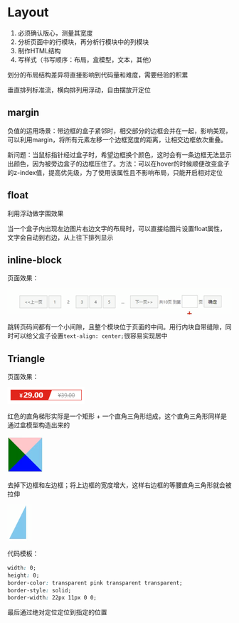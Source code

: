 # Layout

1. 必须确认版心，测量其宽度
2. 分析页面中的行模块，再分析行模块中的列模块
3. 制作HTML结构
4. 写样式（书写顺序：布局，盒模型，文本，其他）

划分的布局结构差异将直接影响到代码量和难度，需要经验的积累

垂直排列标准流，横向排列用浮动，自由摆放开定位

## margin

负值的运用场景：带边框的盒子紧邻时，相交部分的边框会并在一起，影响美观，可以利用margin，将所有元素左移一个边框宽度的距离，让相交边框依次重叠。

新问题：当鼠标指针经过盒子时，希望边框换个颜色，这时会有一条边框无法显示出颜色，因为被旁边盒子的边框压住了。方法：可以在hover的时候顺便改变盒子的z-index值，提高优先级，为了使用该属性且不影响布局，只能开启相对定位

## float

利用浮动做字围效果

当一个盒子内出现左边图片右边文字的布局时，可以直接给图片设置float属性，文字会自动到右边，从上往下排列显示

## inline-block

页面效果：

![页码](images\页码.png)

跳转页码间都有一个小间隙，且整个模块位于页面的中间。用行内块自带缝隙，同时可以给父盒子设置`text-align: center;`很容易实现居中

## Triangle

页面效果：

![梯形盒子](images\梯形盒子.png)

红色的直角梯形实际是一个矩形 + 一个直角三角形组成，这个直角三角形同样是通过盒模型构造出来的

![正方形](images\正方形.png)

去掉下边框和左边框；将上边框的宽度增大，这样右边框的等腰直角三角形就会被拉伸

![直角三角形](images\直角三角形.png)

代码模板：

```css
width: 0;
height: 0;
border-color: transparent pink transparent transparent;
border-style: solid;
border-width: 22px 11px 0 0;
```

最后通过绝对定位定位到指定的位置